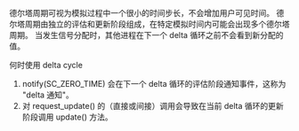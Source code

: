 德尔塔周期可视为模拟过程中一个很小的时间步长，不会增加用户可见时间。
德尔塔周期由独立的评估和更新阶段组成，在特定模拟时间内可能会出现多个德尔塔周期。
当发生信号分配时，其他进程在下一个 delta 循环之前不会看到新分配的值。

何时使用 delta cycle

1. notify(SC_ZERO_TIME) 会在下一个 delta 循环的评估阶段通知事件，这称为 "delta 通知"。
2. 对 request_update() 的（直接或间接）调用会导致在当前 delta 循环的更新阶段调用 update() 方法。